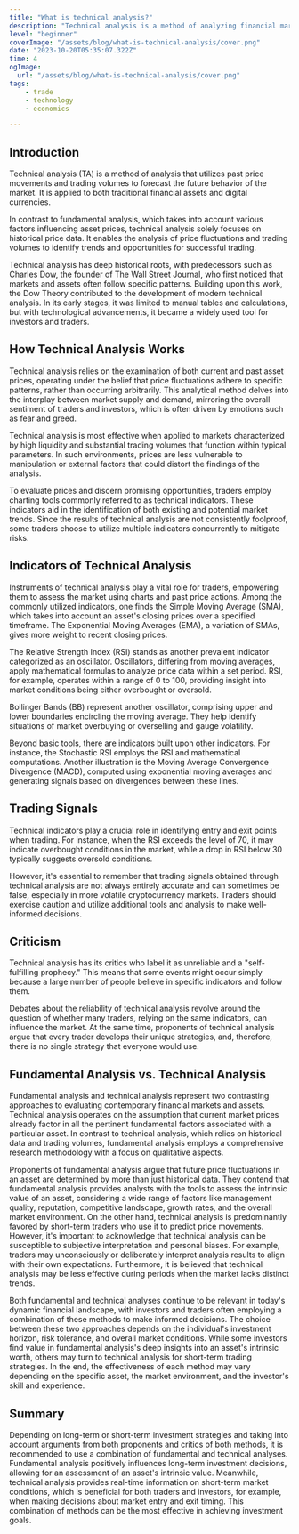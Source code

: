 ```yaml
---
title: "What is technical analysis?"
description: "Technical analysis is a method of analyzing financial markets in which researchers analyze historical price data and trading volumes to predict future market movements. It is based on the idea that market prices reflect all available information and follow certain patterns and trends."
level: "beginner"
coverImage: "/assets/blog/what-is-technical-analysis/cover.png"
date: "2023-10-20T05:35:07.322Z"
time: 4
ogImage:
  url: "/assets/blog/what-is-technical-analysis/cover.png"
tags:
    - trade
    - technology
    - economics

---
```



## Introduction
Technical analysis (TA) is a method of analysis that utilizes past price movements and trading volumes to forecast the future behavior of the market. It is applied to both traditional financial assets and digital currencies.

In contrast to fundamental analysis, which takes into account various factors influencing asset prices, technical analysis solely focuses on historical price data. It enables the analysis of price fluctuations and trading volumes to identify trends and opportunities for successful trading.

Technical analysis has deep historical roots, with predecessors such as Charles Dow, the founder of The Wall Street Journal, who first noticed that markets and assets often follow specific patterns. Building upon this work, the Dow Theory contributed to the development of modern technical analysis. In its early stages, it was limited to manual tables and calculations, but with technological advancements, it became a widely used tool for investors and traders.

## How Technical Analysis Works
Technical analysis relies on the examination of both current and past asset prices, operating under the belief that price fluctuations adhere to specific patterns, rather than occurring arbitrarily. This analytical method delves into the interplay between market supply and demand, mirroring the overall sentiment of traders and investors, which is often driven by emotions such as fear and greed.

Technical analysis is most effective when applied to markets characterized by high liquidity and substantial trading volumes that function within typical parameters. In such environments, prices are less vulnerable to manipulation or external factors that could distort the findings of the analysis.

To evaluate prices and discern promising opportunities, traders employ charting tools commonly referred to as technical indicators. These indicators aid in the identification of both existing and potential market trends. Since the results of technical analysis are not consistently foolproof, some traders choose to utilize multiple indicators concurrently to mitigate risks.

<!-- banner_place -->

## Indicators of Technical Analysis
Instruments of technical analysis play a vital role for traders, empowering them to assess the market using charts and past price actions. Among the commonly utilized indicators, one finds the Simple Moving Average (SMA), which takes into account an asset's closing prices over a specified timeframe. The Exponential Moving Averages (EMA), a variation of SMAs, gives more weight to recent closing prices.

The Relative Strength Index (RSI) stands as another prevalent indicator categorized as an oscillator. Oscillators, differing from moving averages, apply mathematical formulas to analyze price data within a set period. RSI, for example, operates within a range of 0 to 100, providing insight into market conditions being either overbought or oversold.

Bollinger Bands (BB) represent another oscillator, comprising upper and lower boundaries encircling the moving average. They help identify situations of market overbuying or overselling and gauge volatility.

Beyond basic tools, there are indicators built upon other indicators. For instance, the Stochastic RSI employs the RSI and mathematical computations. Another illustration is the Moving Average Convergence Divergence (MACD), computed using exponential moving averages and generating signals based on divergences between these lines.

## Trading Signals
Technical indicators play a crucial role in identifying entry and exit points when trading. For instance, when the RSI exceeds the level of 70, it may indicate overbought conditions in the market, while a drop in RSI below 30 typically suggests oversold conditions.

However, it's essential to remember that trading signals obtained through technical analysis are not always entirely accurate and can sometimes be false, especially in more volatile cryptocurrency markets. Traders should exercise caution and utilize additional tools and analysis to make well-informed decisions.

## Criticism
Technical analysis has its critics who label it as unreliable and a "self-fulfilling prophecy." This means that some events might occur simply because a large number of people believe in specific indicators and follow them.

Debates about the reliability of technical analysis revolve around the question of whether many traders, relying on the same indicators, can influence the market. At the same time, proponents of technical analysis argue that every trader develops their unique strategies, and, therefore, there is no single strategy that everyone would use.

## Fundamental Analysis vs. Technical Analysis
Fundamental analysis and technical analysis represent two contrasting approaches to evaluating contemporary financial markets and assets. Technical analysis operates on the assumption that current market prices already factor in all the pertinent fundamental factors associated with a particular asset. In contrast to technical analysis, which relies on historical data and trading volumes, fundamental analysis employs a comprehensive research methodology with a focus on qualitative aspects.

Proponents of fundamental analysis argue that future price fluctuations in an asset are determined by more than just historical data. They contend that fundamental analysis provides analysts with the tools to assess the intrinsic value of an asset, considering a wide range of factors like management quality, reputation, competitive landscape, growth rates, and the overall market environment. On the other hand, technical analysis is predominantly favored by short-term traders who use it to predict price movements. However, it's important to acknowledge that technical analysis can be susceptible to subjective interpretation and personal biases. For example, traders may unconsciously or deliberately interpret analysis results to align with their own expectations. Furthermore, it is believed that technical analysis may be less effective during periods when the market lacks distinct trends.

Both fundamental and technical analyses continue to be relevant in today's dynamic financial landscape, with investors and traders often employing a combination of these methods to make informed decisions. The choice between these two approaches depends on the individual's investment horizon, risk tolerance, and overall market conditions. While some investors find value in fundamental analysis's deep insights into an asset's intrinsic worth, others may turn to technical analysis for short-term trading strategies. In the end, the effectiveness of each method may vary depending on the specific asset, the market environment, and the investor's skill and experience.

## Summary
Depending on long-term or short-term investment strategies and taking into account arguments from both proponents and critics of both methods, it is recommended to use a combination of fundamental and technical analyses. Fundamental analysis positively influences long-term investment decisions, allowing for an assessment of an asset's intrinsic value. Meanwhile, technical analysis provides real-time information on short-term market conditions, which is beneficial for both traders and investors, for example, when making decisions about market entry and exit timing. This combination of methods can be the most effective in achieving investment goals.


